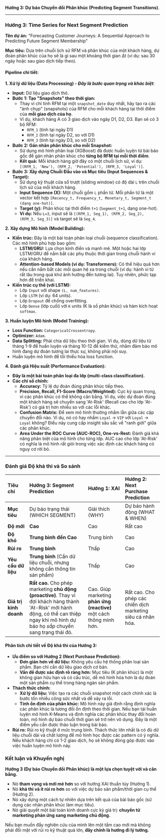 **Hướng 3: Dự báo Chuyển đổi Phân khúc (Predicting Segment Transitions)**.

---

### **Hướng 3: Time Series for Next Segment Prediction**

**Tên dự án:** "Forecasting Customer Journeys: A Sequential Approach to Predicting Future Segment Membership"

**Mục tiêu:** Dựa trên chuỗi lịch sử RFM và phân khúc của một khách hàng, dự đoán phân khúc của họ sẽ là gì sau một khoảng thời gian Δt (ví dụ: sau 30 ngày hoặc sau giao dịch tiếp theo).

#### **Pipeline chi tiết:**

**1. Xử lý dữ liệu (Data Processing) - *Đây là bước quan trọng và khác biệt***:

*   **Input:** Dữ liệu giao dịch thô.
*   **Bước 1: Tạo "Snapshots" theo thời gian:**
    *   Thay vì chỉ tính RFM tại một `snapshot_date` duy nhất, hãy tạo ra các "ảnh chụp" (snapshots) của RFM cho mỗi khách hàng tại thời điểm của **mỗi giao dịch của họ**.
    *   Ví dụ, khách hàng A có 3 giao dịch vào ngày D1, D2, D3. Bạn sẽ có 3 bộ RFM:
        *   `RFM_1` (tính tại ngày D1)
        *   `RFM_2` (tính tại ngày D2, so với D1)
        *   `RFM_3` (tính tại ngày D3, so với D2)
*   **Bước 2: Gán nhãn phân khúc cho mỗi Snapshot:**
    *   Sử dụng mô hình phân loại (XGBoost) đã được huấn luyện từ bài báo gốc để gán nhãn phân khúc cho **từng bộ RFM tại mỗi thời điểm**.
    *   **Kết quả:** Mỗi khách hàng giờ đây có một chuỗi lịch sử, ví dụ: `[(RFM_1, 'New'), (RFM_2, 'Potential'), (RFM_3, 'Loyal')]`.
*   **Bước 3: Xây dựng Chuỗi Đầu vào và Mục tiêu (Input Sequences & Target):**
    *   Sử dụng kỹ thuật cửa sổ trượt (sliding window) có độ dài `L` trên chuỗi lịch sử của mỗi khách hàng.
    *   **Input Sequence (X):** Một chuỗi gồm `L` phần tử. Mỗi phần tử là một vector kết hợp `[Recency_t, Frequency_t, Monetary_t, Segment_t (dạng one-hot)]`.
    *   **Target (y):** Phân khúc tại thời điểm `t+1` (`Segment_t+1`, dạng one-hot).
    *   **Ví dụ:** Nếu `L=3`, input sẽ là `[(RFM_1, Seg_1), (RFM_2, Seg_2), (RFM_3, Seg_3)]` và target sẽ là `Seg_4`.

**2. Xây dựng Mô hình (Model Building):**

*   **Kiến trúc:** Đây là một bài toán phân loại chuỗi (sequence classification). Các mô hình phù hợp bao gồm:
    *   **LSTM/GRU:** Lựa chọn kinh điển và mạnh mẽ. Một hoặc hai lớp LSTM/GRU để nắm bắt các phụ thuộc thời gian trong chuỗi hành vi của khách hàng.
    *   **Attention-based Models (ví dụ: Transformers):** Có thể hiệu quả hơn nếu cần nắm bắt các mối quan hệ xa trong chuỗi (ví dụ: hành vi từ rất lâu trong quá khứ ảnh hưởng đến tương lai). Tuy nhiên, phức tạp hơn để triển khai.
*   **Kiến trúc cụ thể (với LSTM):**
    *   Lớp `Input` với shape `(L, num_features)`.
    *   Lớp `LSTM` (ví dụ: 64 units).
    *   Lớp `Dropout` để chống overfitting.
    *   Lớp `Dense` (lớp cuối) với `K` units (K là số phân khúc) và hàm kích hoạt `softmax`.

**3. Huấn luyện Mô hình (Model Training):**

*   **Loss Function:** `CategoricalCrossentropy`.
*   **Optimizer:** `Adam`.
*   **Data Splitting:** Phải chia dữ liệu theo thời gian. Ví dụ, dùng dữ liệu từ tháng 1-9 để huấn luyện và tháng 10-12 để kiểm thử, nhằm đảm bảo mô hình đang dự đoán tương lai thực sự, không phải nội suy.
*   Huấn luyện mô hình để tối thiểu hóa loss function.

**4. Đánh giá Hiệu suất (Performance Evaluation):**

*   **Đây là một bài toán phân loại đa lớp (multi-class classification).**
*   **Các chỉ số chính:**
    *   **Accuracy:** Tỷ lệ dự đoán đúng phân khúc tiếp theo.
    *   **Precision, Recall, F1-Score (Macro/Weighted):** Cực kỳ quan trọng, vì các phân khúc có thể không cân bằng. Ví dụ, việc dự đoán đúng một khách hàng sẽ chuyển sang 'At-Risk' (Recall cao cho lớp 'At-Risk') có giá trị hơn nhiều so với các lỗi khác.
    *   **Confusion Matrix:** Để xem mô hình thường nhầm lẫn giữa các cặp chuyển đổi nào. Ví dụ, nó có hay nhầm `Loyal` -> `VIP` với `Loyal` -> `Loyal` không? Điều này cung cấp insight sâu sắc về "ranh giới" giữa các phân khúc.
    *   **Area Under the ROC Curve (AUC-ROC), One-vs-Rest:** Đánh giá khả năng phân biệt của mô hình cho từng lớp. AUC cao cho lớp 'At-Risk' có nghĩa là mô hình rất giỏi trong việc xác định các khách hàng có nguy cơ rời bỏ.

---

### **Đánh giá Độ khả thi và So sánh**

| Tiêu chí | Hướng 3: Segment Prediction | Hướng 1: XAI | Hướng 2: Next Purchase Prediction |
| :--- | :--- | :--- | :--- |
| **Mục tiêu** | Dự báo trạng thái (WHICH SEGMENT) | Giải thích (WHY) | Dự báo hành động (WHAT & WHEN) |
| **Độ mới** | **Cao** | Cao | Rất cao |
| **Độ khó** | **Trung bình đến Cao** | Trung bình | Cao |
| **Rủi ro** | **Trung bình** | Thấp | Cao |
| **Yêu cầu dữ liệu** | **Trung bình** (Cần dữ liệu chuỗi, nhưng không cần thông tin sản phẩm) | Thấp | Cao |
| **Giá trị kinh doanh**| **Rất cao.** Cho phép marketing **chủ động (proactive)**. Thay vì đợi khách hàng thành 'At-Risk' mới hành động, có thể can thiệp ngay khi mô hình dự báo họ *sắp* chuyển sang trạng thái đó. | Cao. Giúp marketing **phản ứng (reactive)** một cách thông minh hơn. | Rất cao. Cho phép các chiến dịch marketing siêu cá nhân hóa. |

#### **Phân tích chi tiết về Độ khả thi của Hướng 3:**

*   **Ưu điểm so với Hướng 2 (Next Purchase Prediction):**
    *   **Đơn giản hơn về dữ liệu:** Không yêu cầu hệ thống phân loại sản phẩm. Bạn chỉ cần dữ liệu giao dịch cơ bản.
    *   **Vấn đề được xác định rõ ràng hơn:** Mục tiêu (K phân khúc) là một không gian hữu hạn và có cấu trúc, dễ mô hình hóa hơn là dự đoán một sản phẩm cụ thể trong hàng ngàn sản phẩm.
*   **Thách thức chính:**
    *   **Xử lý dữ liệu:** Việc tạo ra các chuỗi snapshot một cách chính xác là bước tốn nhiều công sức nhất và dễ xảy ra lỗi.
    *   **Tính ổn định của phân khúc:** Mô hình này giả định rằng định nghĩa các phân khúc là tương đối ổn định theo thời gian. Nếu bạn tái huấn luyện mô hình K-Means và định nghĩa các phân khúc thay đổi hoàn toàn, mô hình dự báo chuỗi thời gian sẽ trở nên vô dụng. Đây là một điểm yếu cần được thảo luận trong bài báo.
*   **Rủi ro:** Rủi ro kỹ thuật ở mức trung bình. Thách thức lớn nhất là có đủ dữ liệu chuỗi dài và chất lượng để mô hình học được các pattern có ý nghĩa. Nếu khách hàng chỉ có 1-2 giao dịch, họ sẽ không đóng góp được vào việc huấn luyện mô hình này.

### **Kết luận và Khuyến nghị**

**Hướng 3 (Dự báo Chuyển đổi Phân khúc) là một lựa chọn tuyệt vời và cân bằng.**

*   Nó **tham vọng và mới mẻ hơn** so với hướng XAI thuần túy (Hướng 1).
*   Nó **khả thi và ít rủi ro hơn** so với việc dự báo sản phẩm/thời gian cụ thể (Hướng 2).
*   Nó xây dựng một cách tự nhiên dựa trên kết quả của bài báo gốc (sử dụng các nhãn phân khúc làm mục tiêu).
*   Nó giải quyết một bài toán kinh doanh cực kỳ giá trị: **chuyển từ marketing phản ứng sang marketing chủ động.**

Nếu bạn muốn đẩy nghiên cứu của mình lên một tầm cao mới mà không phải đối mặt với rủi ro kỹ thuật quá lớn, **đây chính là hướng đi lý tưởng.**
